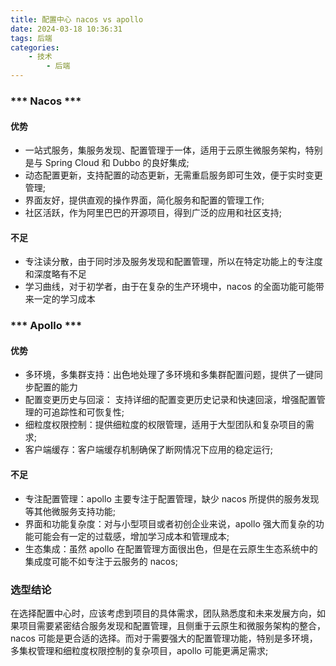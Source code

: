 ```yaml
---
title: 配置中心 nacos vs apollo
date: 2024-03-18 10:36:31
tags: 后端
categories:
    - 技术
        - 后端
---
```


### *** Nacos ***

#### 优势
- 一站式服务，集服务发现、配置管理于一体，适用于云原生微服务架构，特别是与 Spring Cloud 和 Dubbo 的良好集成;
- 动态配置更新，支持配置的动态更新，无需重启服务即可生效，便于实时变更管理;
- 界面友好，提供直观的操作界面，简化服务和配置的管理工作;
- 社区活跃，作为阿里巴巴的开源项目，得到广泛的应用和社区支持;

#### 不足
- 专注读分散，由于同时涉及服务发现和配置管理，所以在特定功能上的专注度和深度略有不足
- 学习曲线，对于初学者，由于在复杂的生产环境中，nacos 的全面功能可能带来一定的学习成本

### *** Apollo ***

#### 优势
- 多环境，多集群支持：出色地处理了多环境和多集群配置问题，提供了一键同步配置的能力
- 配置变更历史与回滚： 支持详细的配置变更历史记录和快速回滚，增强配置管理的可追踪性和可恢复性;
- 细粒度权限控制：提供细粒度的权限管理，适用于大型团队和复杂项目的需求;
- 客户端缓存：客户端缓存机制确保了断网情况下应用的稳定运行;

#### 不足
- 专注配置管理：apollo 主要专注于配置管理，缺少 nacos 所提供的服务发现等其他微服务支持功能;
- 界面和功能复杂度：对与小型项目或者初创企业来说，apollo 强大而复杂的功能可能会有一定的过载感，增加学习成本和管理成本;
- 生态集成：虽然 apollo 在配置管理方面很出色，但是在云原生生态系统中的集成度可能不如专注于云服务的 nacos;

### 选型结论

在选择配置中心时，应该考虑到项目的具体需求，团队熟悉度和未来发展方向，如果项目需要紧密结合服务发现和配置管理，且侧重于云原生和微服务架构的整合，nacos 可能是更合适的选择。而对于需要强大的配置管理功能，特别是多环境，多集权管理和细粒度权限控制的复杂项目，apollo 可能更满足需求;
